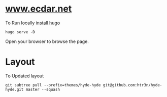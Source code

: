 # www.ecdar.net

To Run locally [install hugo](https://gohugo.io/getting-started/quick-start/#step-1-install-hugo)

```
hugo serve -D
```

Open your browser to browse the page. 

# Layout

To Updated layout

```
git subtree pull --prefix=themes/hyde-hyde git@github.com:htr3n/hyde-hyde.git master --squash
```
